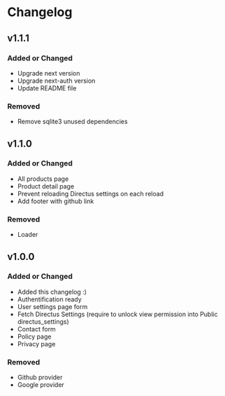 # Changelog

## v1.1.1

### Added or Changed

- Upgrade next version
- Upgrade next-auth version
- Update README file

### Removed

- Remove sqlite3 unused dependencies

## v1.1.0

### Added or Changed
- All products page
- Product detail page
- Prevent reloading Directus settings on each reload
- Add footer with github link

### Removed

- Loader

## v1.0.0

### Added or Changed
- Added this changelog :)
- Authentification ready
- User settings page form
- Fetch Directus Settings (require to unlock view permission into Public directus_settings)
- Contact form
- Policy page
- Privacy page

### Removed

- Github provider
- Google provider
